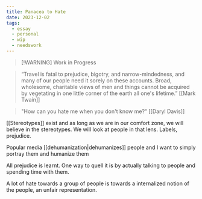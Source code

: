```yaml
---
title: Panacea to Hate
date: 2023-12-02
tags:
  - essay
  - personal
  - wip
  - needswork
---
```


> [!WARNING] Work in Progress
> 


>“Travel is fatal to prejudice, bigotry, and narrow-mindedness, and many of our people need it sorely on these accounts. Broad, wholesome, charitable views of men and things cannot be acquired by vegetating in one little corner of the earth all one's lifetime.”
>[[Mark Twain]]

>"How can you hate me when you don't know me?"
>[[Daryl Davis]]

[[Stereotypes]] exist and as long as we are in our comfort zone, we will believe in the stereotypes. We will look at people in that lens. Labels, prejudice. 

Popular media [[dehumanization|dehumanizes]] people and I want to simply portray them and humanize them

All prejudice is learnt. One way to quell it is by actually talking to people and spending time with them. 

A lot of hate towards a group of people is towards a internalized notion of the people, an unfair representation.